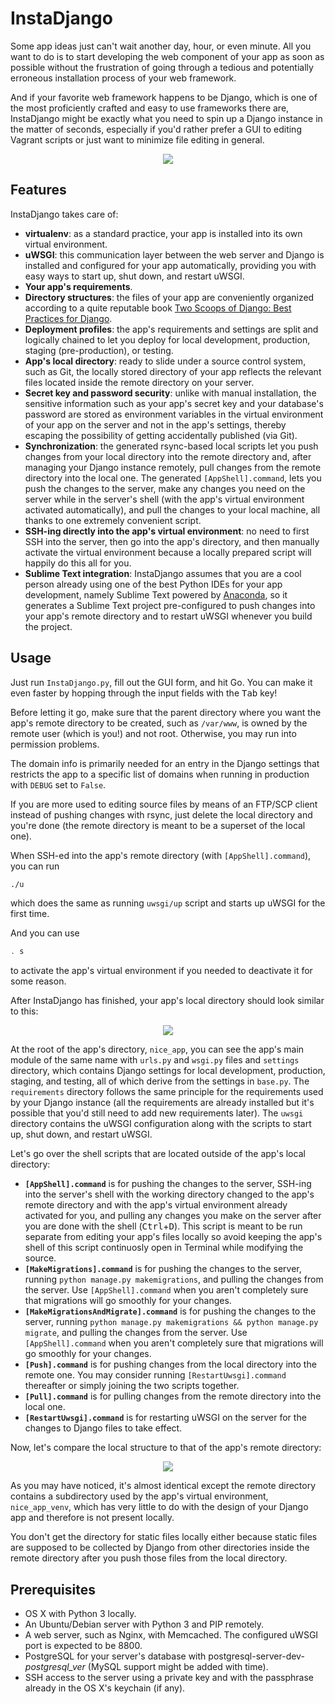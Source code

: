 # InstaDjango

Some app ideas just can't wait another day, hour, or even minute. All you want to do is to start developing the web component of your app as soon as possible without the frustration of going through a tedious and potentially erroneous installation process of your web framework.

And if your favorite web framework happens to be Django, which is one of the most proficiently crafted and easy to use frameworks there are, InstaDjango might be exactly what you need to spin up a Django instance in the matter of seconds, especially if you'd rather prefer a GUI to editing Vagrant scripts or just want to minimize file editing in general.

<p align="center">
  <img src="readme_files/gui.png"/>
</p>

## Features

InstaDjango takes care of:

* **virtualenv**: as a standard practice, your app is installed into its own virtual environment.
* **uWSGI**: this communication layer between the web server and Django is installed and configured for your app automatically, providing you with easy ways to start up, shut down, and restart uWSGI.
* **Your app's requirements**.
* **Directory structures**: the files of your app are conveniently organized according to a quite reputable book [Two Scoops of Django: Best Practices for Django](http://twoscoopspress.org/products/two-scoops-of-django-1-8).
* **Deployment profiles**: the app's requirements and settings are split and logically chained to let you deploy for local development, production, staging (pre-production), or testing.
* **App's local directory**: ready to slide under a source control system, such as Git, the locally stored directory of your app reflects the relevant files located inside the remote directory on your server.
* **Secret key and password security**: unlike with manual installation, the sensitive information such as your app's secret key and your database's password are stored as environment variables in the virtual environment of your app on the server and not in the app's settings, thereby escaping the possibility of getting accidentally published (via Git).
* **Synchronization**: the generated rsync-based local scripts let you push changes from your local directory into the remote directory and, after managing your Django instance remotely, pull changes from the remote directory into the local one. The generated `[AppShell].command`, lets you push the changes to the server, make any changes you need on the server while in the server's shell (with the app's virtual environment activated automatically), and pull the changes to your local machine, all thanks to one extremely convenient script.
* **SSH-ing directly into the app's virtual environment**: no need to first SSH into the server, then go into the app's directory, and then manually activate the virtual environment because a locally prepared script will happily do this all for you.
* **Sublime Text integration**: InstaDjango assumes that you are a cool person already using one of the best Python IDEs for your app development, namely Sublime Text powered by [Anaconda](https://github.com/DamnWidget/anaconda), so it generates a Sublime Text project pre-configured to push changes into your app's remote directory and to restart uWSGI whenever you build the project.

## Usage

Just run `InstaDjango.py`, fill out the GUI form, and hit Go. You can make it even faster by hopping through the input fields with the <kbd>Tab</kbd> key!

Before letting it go, make sure that the parent directory where you want the app's remote directory to be created, such as `/var/www`, is owned by the remote user (which is you!) and not root. Otherwise, you may run into permission problems.

The domain info is primarily needed for an entry in the Django settings that restricts the app to a specific list of domains when running in production with `DEBUG` set to `False`.

If you are more used to editing source files by means of an FTP/SCP client instead of pushing changes with rsync, just delete the local directory and you're done (the remote directory is meant to be a superset of the local one).

When SSH-ed into the app's remote directory (with `[AppShell].command`), you can run

```sh
./u
```

which does the same as running `uwsgi/up` script and starts up uWSGI for the first time.

And you can use

```sh
. s
```

to activate the app's virtual environment if you needed to deactivate it for some reason.

After InstaDjango has finished, your app's local directory should look similar to this:

<p align="center">
  <img src="readme_files/local_app_dir.png"/>
</p>

At the root of the app's directory, `nice_app`, you can see the app's main module of the same name with `urls.py` and `wsgi.py` files and `settings` directory, which contains Django settings for local development, production, staging, and testing, all of which derive from the settings in `base.py`. The `requirements` directory follows the same principle for the requirements used by your Django instance (all the requirements are already installed but it's possible that you'd still need to add new requirements later). The `uwsgi` directory contains the uWSGI configuration along with the scripts to start up, shut down, and restart uWSGI.

Let's go over the shell scripts that are located outside of the app's local directory:

* **`[AppShell].command`** is for pushing the changes to the server, SSH-ing into the server's shell with the working directory changed to the app's remote directory and with the app's virtual environment already activated for you, and pulling any changes you make on the server after you are done with the shell (<kbd>Ctrl</kbd>+<kbd>D</kbd>). This script is meant to be run separate from editing your app's files locally so avoid keeping the app's shell of this script continuosly open in Terminal while modifying the source.
* **`[MakeMigrations].command`** is for pushing the changes to the server, running `python manage.py makemigrations`, and pulling the changes from the server. Use `[AppShell].command` when you aren't completely sure that migrations will go smoothly for your changes.
* **`[MakeMigrationsAndMigrate].command`** is for pushing the changes to the server, running `python manage.py makemigrations && python manage.py migrate`, and pulling the changes from the server. Use `[AppShell].command` when you aren't completely sure that migrations will go smoothly for your changes.
* **`[Push].command`** is for pushing changes from the local directory into the remote one. You may consider running `[RestartUwsgi].command` thereafter or simply joining the two scripts together.
* **`[Pull].command`** is for pulling changes from the remote directory into the local one.
* **`[RestartUwsgi].command`** is for restarting uWSGI on the server for the changes to Django files to take effect.

Now, let's compare the local structure to that of the app's remote directory:

<p align="center">
  <img src="readme_files/remote_app_dir.png"/>
</p>

As you may have noticed, it's almost identical except the remote directory contains a subdirectory used by the app's virtual environment, `nice_app_venv`, which has very little to do with the design of your Django app and therefore is not present locally.

You don't get the directory for static files locally either because static files are supposed to be collected by Django from other directories inside the remote directory after you push those files from the local directory.

## Prerequisites

* OS X with Python 3 locally.
* An Ubuntu/Debian server with Python 3 and PIP remotely.
* A web server, such as Nginx, with Memcached. The configured uWSGI port is expected to be 8800.
* PostgreSQL for your server's database with postgresql-server-dev-*postgresql_ver* (MySQL support might be added with time).
* SSH access to the server using a private key and with the passphrase already in the OS X's keychain (if any).
